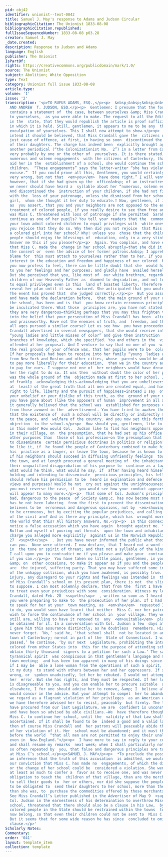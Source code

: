 ```yaml
---
pid: obj42
identifier: unionist--text-0042
title: Samuel J. May's response to Adams and Judson Circular
bibliographicCitation: The Unionist 1833-08-08
bibliographicCitation.republished: 
fullIssueSequenceNumber: 1833-08-08 p03.28
creator: Samuel J. May
_date.created: 
description: Response to Judson and Adams
language: English
publisher: The Unionist
IsPartOf: 
rights: https://creativecommons.org/publicdomain/mark/1.0/
source: The Unionist
subject: Abolition; White Opposition
type: Text
category: Unionist full issue 1833-08-08
article.type: 
volume: '1'
issue: '2'
transcription: '<p>TO RUFUS ADAMS, ESQ.,</p><p>  &nbsp;&nbsp;&nbsp;&nbsp;&nbsp;&nbsp;&nbsp;&nbsp;&nbsp;&nbsp;&nbsp;
  AND ANDREW  T. JUDSON, ESQ.</p><p>  Gentlemen: I presume that the foregoing communication
  contains a statement of  the case, between yourselves &amp; Miss Crandall, as favorable
  to yourselves,  as you were able to make. The request to all the Editors of newspapers
  in the  state, that they would republish the article is proof sufficient of the  estimation
  in which it is held. Still, gentlemen, it appears to me to be any  thing but an
  exculpation of yourselves. This I shall now attempt to show.</p><p>  You evidently
  intend it should be believed, that Miss Crandall gave the  citizens of Canterbury
  just cause of offence, at first, in having so soon  discontinued the instruction
  of their daughters. The charge has indeed been  explicitly brought against her in
  another periodical (“the Colonizationist No.  2”) in a letter from Canterbury, written
  very probably by one or the other of  yourselves. It is there stated, that she “made
  numerous and solemn engagements  with the citizens of Canterbury, that if they would
  aid her in the  establishment of a school, she would continue the school for their
  children.  “These engagements” says the letter-writer “she has violated without
  excuse.”  If you could prove all this, Gentlemen, you would certainly prove that  <em>she</em>  did
  very wrong, but not that  <em>you</em>  have done right.” I will venture to say
  however, that if she had given up the  office&nbsp; of an instructress altogether,
  we never should have heard a  syllable about her “numerous, solemn engagements.”
  And discontinued the  instruction of your children, if she had not first been threatened
  with the  loss of your patronage, unless she dismissed from her school a colored
  girl,  whom she thought it her duty to educate.† Now, gentlemen, if it be true,
  as  you assert, that you and your neighbors are not opposed to the education and  kind
  treatment of colored people, if you really desire to see them free and  happy, why
  was Miss C. threatened with loss of patronage if she permitted  Sarah Harris to
  continue as one of her pupils? You tell your readers that the  common schools in
  your town admit colored children to equal privileges with  white ones, and that
  you rejoice that they do so. Why then did you not rejoice  that Miss Crandall admitted
  a colored girl into her school? Why! unless you  chose that the children of colored
  people should enjoy the blessings of  education, only in a very stinted measure?
  Answer me this if you please?</p><p>  Again. You complain, and have elsewhere complained
  that Miss C. made the  change in her school abruptly—that she did it without asking
  the consent or  even the advice of her former patrons.&nbsp; I apprehend that the
  blame for  this must attach to yourselves rather than to her. If you had ever evinced,  that
  interest in the education and freedom and happiness of our colored  brethren, which
  you now profess to feel, there can be little doubt that she  would have disclosed
  to you her feelings and her purposes; and gladly have  availed herself of your assistance.
  But she perceived that you, like most of  our white brethren, regarded the colored
  children of our Heavenly Father as  doomed to degradation, and not to be admitted
  to equal privileges even in this  land of boasted liberty. Therefore she did not
  reveal her plan until it was  matured. She anticipated that you would oppose it.
  The event has proved that  she judged correctly.</p><p>  But you assure your fellow-citizens,
  and have made the declaration before,  that the main ground of your opposition to
  the school, has been and is that  you know certain erroneous principles were to
  be inculcated there. What those  principles are, you have not stated. You  <em>assert</em>  that
  they are very dangerous—thinking perhaps that you may thus frighten the  community
  into the belief that your persecution of Miss Crandall has been  altogether reasonable,
  and praiseworthy. Have not the enemies of truth, and  freedom, and the Gospel in
  all ages pursued a similar course? Let us see how  you have proceeded.</p><p>  Miss
  Crandall advertised in several newspapers, that she would receive into  her family
  “young ladies and little misses of color” and give them instruction  in certain
  branches of knowledge, which she specified. You and others in the  village were
  offended at her proposal. And I venture to say that no one of you  will deny that
  the real ground of your offence was, that her pupils were to be  colored girls.
  If her proposals had been to receive into her family “young  ladies and little misses”
  from New-York and Boston and other cities, whose  parents would be able and willing
  to pay more liberally for their education,  than we in the country are accustomed
  to pay for ours. I suppose not one of  her neighbors would have dreamt of denying
  her the right to do so. It was then  without doubt the color of her pupils, that
  was the whole ground of the  objection made at first to her school. Instead however
  of frankly  acknowledging this—acknowledging that you are unbelievers (practically
  at  least) of the great truth that all men are created equal, and have an  unalienable
  right to life, liberty and the pursuit of happiness—instead I say  of frankly acknowledging
  your unbelief or your dislike of this truth, as the  ground of your opposition,
  you have gone about (like the opposers of human  improvement in all ages) to make
  it generally believed that the school was  established for purposes very different
  from those avowed in the  advertisement. You have tried to awaken the apprehension
  that the existence of  such a school will be directly or indirectly most dangerous
  to the peace, and  welfare of the country. And you now set this forth as your principal
  objection  to the school.</p><p>  How should you, gentlemen, like to be dealt with
  in this mode? How would Col.  Judson like to find his neighbors opposing his location
  in their village, on  the presumption, that he had set up his office there, for
  other purposes than  those of his profession—on the presumption that he came there
  to disseminate  certain pernicious doctrines in politics or religion? How would
  be like it, if  he found the people of Canterbury combined to make him discontinue
  his  practice as a lawyer, or leave the town, because he is known to be a  freemason.
  If his neighbors should succeed in diffusing unfriendly feelings  towards him throughout
  the town, and at length procured a general meeting of  the inhabitants to express
  their unqualified disapprobation of his purpose to  continue as a lawyer among them,
  what would he think, what would he say, if  after having heard himself accused of
  holding and intending to disseminate  pernicious principles, his fellow citizens
  should refuse his permission to be  heard in explanation and defence of his real
  views and purposes? Would he not  cry out against the unrighteousness? Gentlemen,
  you must reverse the case, if  you would see how your conduct appears to many, and
  will appear to many more.</p><p>  That some of Col. Judson’s principles are actually
  bad, dangerous to the peace  of Society &amp;c. has now become most notorious. For
  has he not been laboring  from the first to prevent the dissemination of what he
  believes to be  erroneous and dangerous opinions, not by  <em>showing</em>  them
  to be erroneous, but by exciting the popular prejudices, and calling for  the interference
  of the civil arm? And is there any principle, which has  wrought more mischief in
  the world that this? All history answers, No.</p><p>  In this connexion, I will
  notice a false accusation which you have again  brought against me. You accuse Mr
  Buffum and myself of pouring out threats  upon the town and inhabitants. The same
  charge you alleged more explicitly  against us in the Norwich Republican of March
  27  <sup>th</sup>  . But you have never informed the public what those threats were.—Nor
  can you.  None were uttered. I now declare, that I heard not a word from Mr Buffum
  in  the tone or spirit of threat; and that not a syllable of the kind escaped my  lips.
  I call upon you to contradict me if you please—and make your  contradiction good
  if you can.</p><p>  You have taken no little pains, gentlemen, in your communication,
  &amp; on  other occasions, to make it appear as if you and the people of Canterbury
  are  the injured, suffering party. That you may have suffered some injury in the  course
  of the unhappy collision, which you have awakened, is possibly true.  But that any
  injury, any disregard to your rights and feelings was intended in  the establishment
  of Miss Crandall’s school on its present plan, there is not  the slightest reason
  to suppose. I can most solemnly declare, that from the  first I have been willing
  to treat even your prejudices with some  consideration. Witness my letter to Miss
  Crandall, dated Feb. 28  <sup>th</sup>  , written so soon as I heard of the opposition
  you were preparing to make to  the prosecution of her plan. If I had been permitted
  to speak for her at your  town meeting, as  <em>she</em>  requested I might be permitted
  to do, you would soon have learnt that neither  Miss C. nor her patrons had any
  wish to force the continuance of her school in  your village. They were, and I trust
  still are, willing to have it removed to  any  <em>suitable</em>  place, that might
  be obtained for it. In a conversation with Col. Judson a few  days after the meeting,
  I gave him this assurance distinctly; as he doubtless  remembers. His reply I shall
  never forget. ‘No,’ said he, ‘that school shall  not be located in any part of the
  town of Canterbury; no—not in part of the  State of Connecticut. I will get a law
  passed,’ he continue, ‘by our next  Legislature, prohibiting the introduction of
  colored from other States into  this for the purpose of attending school.‡ I can
  obtain thirty thousand  signers to a petition for such a Law.’ The same overbearing,
  tyrannical spirit  was conspicuous in that gentleman’s language and manner, at the
  town meeting;  and has been too apparent in many of his doings since. To protect,
  if I may be  able a lone woman from the operations of such a spirit, I have felt
  it my duty  to stand with others between her and her oppressors. If she has done
  wrong, or  spoken unadvisedly, let her be rebuked. I would not attempt to justify
  her  error. But she has rights, and they must be respected. If her location in your  village
  is disagreeable to you, and you can enable her to procure suitable  accommodations
  elsewhere, I for one should advise her to remove, &amp; I  believe all her patrons
  would concur in the advice. But your attempt to compel  her to abandon her school,
  we regard as a flagrant violation of her privileges  as an American citizen, and
  we have therefore advised her to resist, peaceably  but firmly. The law which you
  have procured from our last Legislature, we are  confident is unconstitutional,
  and have been so advised by able civilians.—We  have therefore thought it best for
  Miss C. to continue her school, until the  validity of that Law shall have been
  ascertained. If it shall be found to be  indeed a good and a valid law of Connecticut,
  then of course Miss Crandall and  her patrons will peaceably abide the consequences
  of her violation of it. Her  school must be abandoned; and it must then be acknowledged
  before the world  “that all men are not permitted to enjoy their unalienable rights
  even in  New-England."</p><p>  I have more to say in reply to your communication;
  and shall resume my remarks  next week; when I shall particularly notice the charge
  so often repeated by  you, that false and dangerous principles are to be taught
  at Miss C’s school.</p><p>SAMUEL J. MAY</p><p>  *To preclude the possibility of
  an inference that the truth of this accusation  is admitted, we would simply express
  our conviction that Miss C. has made no  engagements, of which the discontinuance,
  or the change of her school could be  considered a violation. She went to Canterbury,
  at least as much to confer a  favor as to receive one, and was never under any more
  obligation to teach the  children of that village, than are the merchants there
  to sell their goods to  her or others, nor did she suppose the people of Canterbury
  to be obligated to  send their daughters to her school, more than they were, on
  than she was, to  purchase the commodities offered by those merchants.</p><p>  †
  See Miss Crandall’s Letter published in the Advertiser of May 9  <sup>th</sup>  .</p><p>  ‡
  Col. Judson in the earnestness of his determination to overthrow Miss  Crandall’s
  school, threatened that there should also be a clause in his Law,  by which the
  colored people in the State should be restrained within the towns  to which they
  now belong, so that even their children could not be sent to  Miss C. for instruction.
  But it seems that for some wide reason he has since  concluded to omit the proposed
  clause.</p>'
Scholarly Notes: 
Commentary: 
order: '041'
layout: template_item
collection: template
---
```

